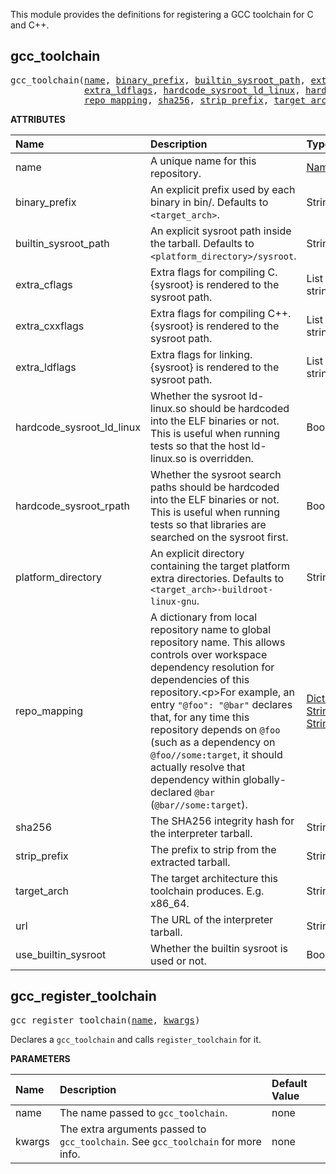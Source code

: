 <!-- Generated with Stardoc: http://skydoc.bazel.build -->

This module provides the definitions for registering a GCC toolchain for C and C++.


<a id="gcc_toolchain"></a>

## gcc_toolchain

<pre>
gcc_toolchain(<a href="#gcc_toolchain-name">name</a>, <a href="#gcc_toolchain-binary_prefix">binary_prefix</a>, <a href="#gcc_toolchain-builtin_sysroot_path">builtin_sysroot_path</a>, <a href="#gcc_toolchain-extra_cflags">extra_cflags</a>, <a href="#gcc_toolchain-extra_cxxflags">extra_cxxflags</a>,
              <a href="#gcc_toolchain-extra_ldflags">extra_ldflags</a>, <a href="#gcc_toolchain-hardcode_sysroot_ld_linux">hardcode_sysroot_ld_linux</a>, <a href="#gcc_toolchain-hardcode_sysroot_rpath">hardcode_sysroot_rpath</a>, <a href="#gcc_toolchain-platform_directory">platform_directory</a>,
              <a href="#gcc_toolchain-repo_mapping">repo_mapping</a>, <a href="#gcc_toolchain-sha256">sha256</a>, <a href="#gcc_toolchain-strip_prefix">strip_prefix</a>, <a href="#gcc_toolchain-target_arch">target_arch</a>, <a href="#gcc_toolchain-url">url</a>, <a href="#gcc_toolchain-use_builtin_sysroot">use_builtin_sysroot</a>)
</pre>



**ATTRIBUTES**


| Name  | Description | Type | Mandatory | Default |
| :------------- | :------------- | :------------- | :------------- | :------------- |
| <a id="gcc_toolchain-name"></a>name |  A unique name for this repository.   | <a href="https://bazel.build/docs/build-ref.html#name">Name</a> | required |  |
| <a id="gcc_toolchain-binary_prefix"></a>binary_prefix |  An explicit prefix used by each binary in bin/. Defaults to <code>&lt;target_arch&gt;</code>.   | String | optional | "" |
| <a id="gcc_toolchain-builtin_sysroot_path"></a>builtin_sysroot_path |  An explicit sysroot path inside the tarball. Defaults to <code>&lt;platform_directory&gt;/sysroot</code>.   | String | optional | "" |
| <a id="gcc_toolchain-extra_cflags"></a>extra_cflags |  Extra flags for compiling C. {sysroot} is rendered to the sysroot path.   | List of strings | optional | [] |
| <a id="gcc_toolchain-extra_cxxflags"></a>extra_cxxflags |  Extra flags for compiling C++. {sysroot} is rendered to the sysroot path.   | List of strings | optional | [] |
| <a id="gcc_toolchain-extra_ldflags"></a>extra_ldflags |  Extra flags for linking. {sysroot} is rendered to the sysroot path.   | List of strings | optional | [] |
| <a id="gcc_toolchain-hardcode_sysroot_ld_linux"></a>hardcode_sysroot_ld_linux |  Whether the sysroot ld-linux.so should be hardcoded into the ELF binaries or not. This is useful when running tests so that the host ld-linux.so is overridden.   | Boolean | optional | False |
| <a id="gcc_toolchain-hardcode_sysroot_rpath"></a>hardcode_sysroot_rpath |  Whether the sysroot search paths should be hardcoded into the ELF binaries or not. This is useful when running tests so that libraries are searched on the sysroot first.   | Boolean | optional | False |
| <a id="gcc_toolchain-platform_directory"></a>platform_directory |  An explicit directory containing the target platform extra directories. Defaults to <code>&lt;target_arch&gt;-buildroot-linux-gnu</code>.   | String | optional | "" |
| <a id="gcc_toolchain-repo_mapping"></a>repo_mapping |  A dictionary from local repository name to global repository name. This allows controls over workspace dependency resolution for dependencies of this repository.&lt;p&gt;For example, an entry <code>"@foo": "@bar"</code> declares that, for any time this repository depends on <code>@foo</code> (such as a dependency on <code>@foo//some:target</code>, it should actually resolve that dependency within globally-declared <code>@bar</code> (<code>@bar//some:target</code>).   | <a href="https://bazel.build/docs/skylark/lib/dict.html">Dictionary: String -> String</a> | required |  |
| <a id="gcc_toolchain-sha256"></a>sha256 |  The SHA256 integrity hash for the interpreter tarball.   | String | required |  |
| <a id="gcc_toolchain-strip_prefix"></a>strip_prefix |  The prefix to strip from the extracted tarball.   | String | required |  |
| <a id="gcc_toolchain-target_arch"></a>target_arch |  The target architecture this toolchain produces. E.g. x86_64.   | String | required |  |
| <a id="gcc_toolchain-url"></a>url |  The URL of the interpreter tarball.   | String | required |  |
| <a id="gcc_toolchain-use_builtin_sysroot"></a>use_builtin_sysroot |  Whether the builtin sysroot is used or not.   | Boolean | optional | True |


<a id="gcc_register_toolchain"></a>

## gcc_register_toolchain

<pre>
gcc_register_toolchain(<a href="#gcc_register_toolchain-name">name</a>, <a href="#gcc_register_toolchain-kwargs">kwargs</a>)
</pre>

Declares a `gcc_toolchain` and calls `register_toolchain` for it.

**PARAMETERS**


| Name  | Description | Default Value |
| :------------- | :------------- | :------------- |
| <a id="gcc_register_toolchain-name"></a>name |  The name passed to <code>gcc_toolchain</code>.   |  none |
| <a id="gcc_register_toolchain-kwargs"></a>kwargs |  The extra arguments passed to <code>gcc_toolchain</code>. See <code>gcc_toolchain</code> for more info.   |  none |


